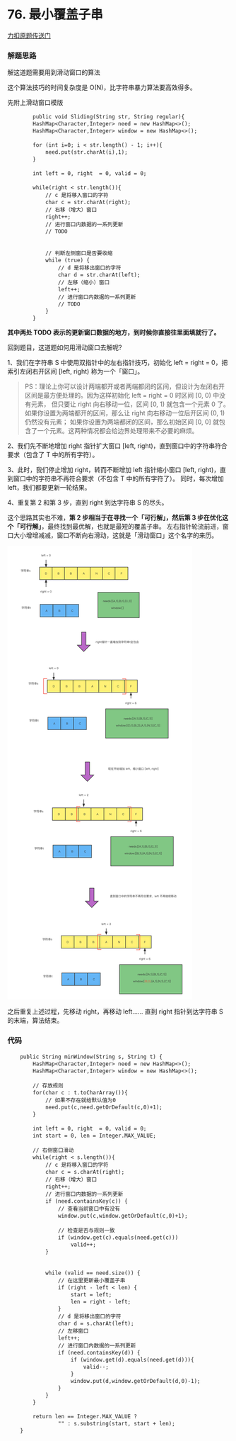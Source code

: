# 76. 最小覆盖子串

[力扣原题传送门](https://leetcode-cn.com/problems/minimum-window-substring/)

### 解题思路

解这道题需要用到滑动窗口的算法

这个算法技巧的时间复杂度是 O(N)，比字符串暴力算法要高效得多。

先附上滑动窗口模版

```
        public void Sliding(String str, String regular){
        HashMap<Character,Integer> need = new HashMap<>();
        HashMap<Character,Integer> window = new HashMap<>();

        for (int i=0; i < str.length() - 1; i++){
            need.put(str.charAt(i),1);
        }

        int left = 0, right  = 0, valid = 0;

        while(right < str.length()){
            // c 是将移入窗口的字符
            char c = str.charAt(right);
            // 右移（增大）窗口
            right++;
            // 进行窗口内数据的一系列更新
            // TODO


            // 判断左侧窗口是否要收缩
            while (true) {
                // d 是将移出窗口的字符
                char d = str.charAt(left);
                // 左移（缩小）窗口
                left++;
                // 进行窗口内数据的一系列更新
                // TODO
            }
        }
```

<strong>其中两处 TODO 表示的更新窗口数据的地方，到时候你直接往里面填就行了。</strong>

回到题目，这道题如何用滑动窗口去解呢?

1、我们在字符串 S 中使用双指针中的左右指针技巧，初始化 left = right = 0，把索引左闭右开区间 [left, right) 称为一个「窗口」。

> PS：理论上你可以设计两端都开或者两端都闭的区间，但设计为左闭右开区间是最方便处理的。因为这样初始化 left = right = 0 时区间 [0, 0) 中没有元素，
> 但只要让 right 向右移动一位，区间 [0, 1) 就包含一个元素 0 了。如果你设置为两端都开的区间，那么让 right 向右移动一位后开区间 (0, 1) 仍然没有元素；
> 如果你设置为两端都闭的区间，那么初始区间 [0, 0] 就包含了一个元素。这两种情况都会给边界处理带来不必要的麻烦。

2、我们先不断地增加 right 指针扩大窗口 [left, right)，直到窗口中的字符串符合要求（包含了 T 中的所有字符）。

3、此时，我们停止增加 right，转而不断增加 left 指针缩小窗口 [left, right)，直到窗口中的字符串不再符合要求（不包含 T 中的所有字符了）。
同时，每次增加 left，我们都要更新一轮结果。

4、重复第 2 和第 3 步，直到 right 到达字符串 S 的尽头。

这个思路其实也不难，<strong>第 2 步相当于在寻找一个「可行解」，然后第 3 步在优化这个「可行解」</strong>，最终找到最优解，也就是最短的覆盖子串。
左右指针轮流前进，窗口大小增增减减，窗口不断向右滑动，这就是「滑动窗口」这个名字的来历。

<img src="Q76思路01.png">

之后重复上述过程，先移动 right，再移动 left…… 直到 right 指针到达字符串 S 的末端，算法结束。

### 代码

```
    public String minWindow(String s, String t) {
        HashMap<Character,Integer> need = new HashMap<>();
        HashMap<Character,Integer> window = new HashMap<>();

        // 存放规则
        for(char c : t.toCharArray()){
            // 如果不存在就给默认值为0
            need.put(c,need.getOrDefault(c,0)+1);
        }

        int left = 0, right  = 0, valid = 0;
        int start = 0, len = Integer.MAX_VALUE;

        // 右侧窗口滑动
        while(right < s.length()){
            // c 是将移入窗口的字符
            char c = s.charAt(right);
            // 右移（增大）窗口
            right++;
            // 进行窗口内数据的一系列更新
            if (need.containsKey(c)) {
                // 查看当前窗口中有没有
                window.put(c,window.getOrDefault(c,0)+1);

                // 检查是否与规则一致
                if (window.get(c).equals(need.get(c)))
                    valid++;
            }


            while (valid == need.size()) {
                // 在这里更新最小覆盖子串
                if (right - left < len) {
                    start = left;
                    len = right - left;
                }
                // d 是将移出窗口的字符
                char d = s.charAt(left);
                // 左移窗口
                left++;
                // 进行窗口内数据的一系列更新
                if (need.containsKey(d)) {
                    if (window.get(d).equals(need.get(d))){
                        valid--;
                    }
                    window.put(d,window.getOrDefault(d,0)-1);
                }
            }
        }

        return len == Integer.MAX_VALUE ?
                "" : s.substring(start, start + len);
    }
```

